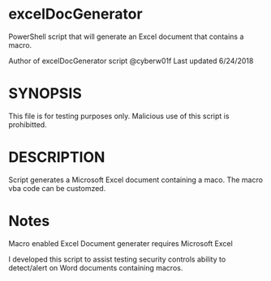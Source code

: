 # excelDocGenerator
PowerShell script that will generate an Excel document that contains a macro.  


Author of excelDocGenerator script @cyberw01f
Last updated 6/24/2018

# SYNOPSIS 
This file is for testing purposes only. Malicious use of this script is prohibitted. 

# DESCRIPTION
Script generates a Microsoft Excel document containing a maco. The macro vba code can be customzed. 

# Notes
Macro enabled Excel Document generater requires Microsoft Excel

I developed this script to assist testing security controls ability to detect/alert on Word documents containing macros. 
